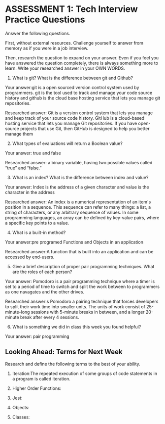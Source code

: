 # ASSESSMENT 1: Tech Interview Practice Questions
Answer the following questions.

First, without external resources. Challenge yourself to answer from memory as if you were in a job interview.

Then, research the question to expand on your answer. Even if you feel you have answered the question completely, there is always something more to learn. Write your researched answer in your OWN WORDS.

1. What is git? What is the difference between git and Github?

  Your answer:git is a open sourced version control system used by programmers.
  git is the tool used to track and manage your code source history and github is the cloud base hosting service that lets you manage git repositories.

  Researched answer: Git is a version control system that lets you manage and keep track of your source code history. GitHub is a cloud-based hosting service that lets you manage Git repositories. If you have open-source projects that use Git, then GitHub is designed to help you better manage them



2. What types of evaluations will return a Boolean value?

  Your answer: true and false

  Researched answer: a binary variable, having two possible values called “true” and “false.”



3. What is an index? What is the difference between index and value?

  Your answer: Index is the address of a given character and value is the character in the address

  Researched answer:
  An index is a numerical representation of an item's position in a sequence. This sequence can refer to many things: a list, a string of characters, or any arbitrary sequence of values. In some programming languages, an array can be defined by key-value pairs, where a specific key points to a value.


4. What is a built-in method?

  Your answer:pre programed Functions and Objects in an application

  Researched answer:A function that is built into an application and can be accessed by end-users.



5. Give a brief description of proper pair programming techniques. What are the roles of each person?

  Your answer: Pomodoro is a pair programming technique where a timer is set to a period of time to switch and split the work between to programmers as one navagates and the other drives.

  Researched answer:s Pomodoro a pairing technique that forces developers to split their work time into smaller units. The units of work consist of 25-minute-long sessions with 5-minute breaks in between, and a longer 20-minute break after every 4 sessions.



6. What is something we did in class this week you found helpful?  

  Your answer: pair programming



## Looking Ahead: Terms for Next Week

Research and define the following terms to the best of your ability.

1. Iteration:The repeated execution of some groups of code statements in a program is called iteration.

2. Higher Order Functions:

3. Jest:

4. Objects:

5. Classes:
